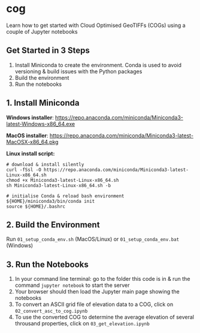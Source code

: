 # cog
Learn how to get started with Cloud Optimised GeoTIFFs (COGs) using a couple of Jupyter notebooks

## Get Started in 3 Steps

1. Install Miniconda to create the environment. Conda is used to avoid versioning & build issues with the Python packages
2. Build the environment
3. Run the notebooks

## 1. Install Miniconda

**Windows installer**: https://repo.anaconda.com/miniconda/Miniconda3-latest-Windows-x86_64.exe

**MacOS installer**: https://repo.anaconda.com/miniconda/Miniconda3-latest-MacOSX-x86_64.pkg

**Linux install script:**

```
# download & install silently
curl -fSsl -O https://repo.anaconda.com/miniconda/Miniconda3-latest-Linux-x86_64.sh
chmod +x Miniconda3-latest-Linux-x86_64.sh
sh Miniconda3-latest-Linux-x86_64.sh -b

# initialise Conda & reload bash environment
${HOME}/miniconda3/bin/conda init
source ${HOME}/.bashrc
```

## 2. Build the Environment

Run `01_setup_conda_env.sh` (MacOS/Linux) or `01_setup_conda_env.bat` (Windows)

## 3. Run the Notebooks

1. In your command line terminal: go to the folder this code is in & run the command `jupyter notebook` to start the server
2. Your browser should then load the Jupyter main page showing the notebooks 
3. To convert an ASCII grid file of elevation data to a COG, click on `02_convert_asc_to_cog.ipynb`
4. To use the converted COG to determine the average elevation of several throusand properties, click on `03_get_elevation.ipynb`

